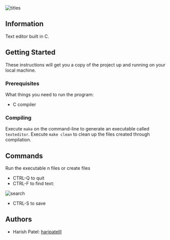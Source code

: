 ![titles](https://user-images.githubusercontent.com/34925349/62840262-9f30b900-bc65-11e9-8329-33c2723539ae.png)
## Information

Text editor built in C.

## Getting Started 

These instructions will get you a copy of the project up and running on your local machine.

### Prerequisites

What things you need to run the program:

* C compiler
### Compiling

Execute `make` on the command-line to generate an executable called `texteditor`.
Execute `make clean` to clean up the files created through compilation.

## Commands
Run the executable n files or create files
* CTRL-Q to quit 
* CTRL-F to find text:



![search](https://user-images.githubusercontent.com/34925349/62840261-9f30b900-bc65-11e9-9b7d-068e88ce22f4.png)
* CTRL-S to save


## Authors
* Harish Patel: [haripatelll](https://github.com/haripatelll)
